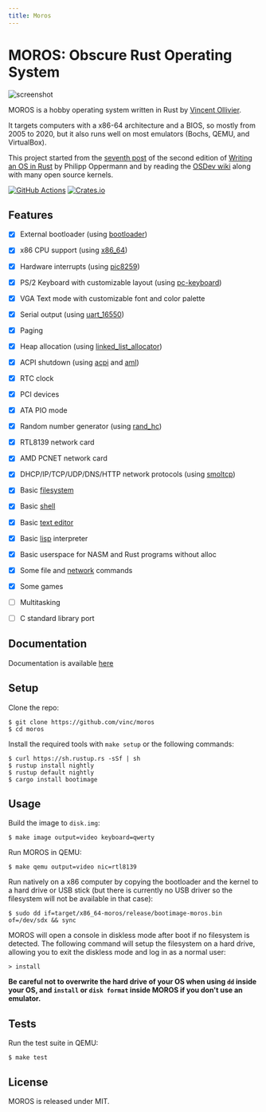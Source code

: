 ```yaml
---
title: Moros
---
```

# MOROS: Obscure Rust Operating System

![screenshot](https://raw.githubusercontent.com/vinc/moros/master/doc/moros.png)

MOROS is a hobby operating system written in Rust by [Vincent Ollivier](https://vinc.cc).

It targets computers with a x86-64 architecture and a BIOS, so mostly from 2005
to 2020, but it also runs well on most emulators (Bochs, QEMU, and VirtualBox).

This project started from the [seventh post][1] of the second edition of
[Writing an OS in Rust][2] by Philipp Oppermann and by reading the
[OSDev wiki][3] along with many open source kernels.

[![GitHub Actions](https://img.shields.io/github/actions/workflow/status/vinc/moros/rust.yml)](https://github.com/vinc/moros)
[![Crates.io](https://img.shields.io/crates/v/moros.svg)](https://crates.io/crates/moros)


## Features

- [x] External bootloader (using [bootloader](https://github.com/rust-osdev/bootloader))
- [x] x86 CPU support (using [x86_64](https://crates.io/crates/x86_64))
- [x] Hardware interrupts (using [pic8259](https://crates.io/crates/pic8259))
- [x] PS/2 Keyboard with customizable layout (using [pc-keyboard](https://crates.io/crates/pc-keyboard))
- [x] VGA Text mode with customizable font and color palette
- [x] Serial output (using [uart_16550](https://crates.io/crates/uart_16550))
- [x] Paging
- [x] Heap allocation (using [linked_list_allocator](https://crates.io/crates/linked_list_allocator))
- [x] ACPI shutdown (using [acpi](https://crates.io/crates/acpi) and [aml](https://crates.io/crates/aml))
- [x] RTC clock
- [x] PCI devices
- [x] ATA PIO mode
- [x] Random number generator (using [rand_hc](https://crates.io/crates/rand_hc))
- [x] RTL8139 network card
- [x] AMD PCNET network card
- [x] DHCP/IP/TCP/UDP/DNS/HTTP network protocols (using [smoltcp](https://crates.io/crates/smoltcp))
- [x] Basic [filesystem](https://raw.githubusercontent.com/vinc/moros/master/doc/filesystem.md)
- [x] Basic [shell](https://raw.githubusercontent.com/vinc/moros/master/doc/shell.md)
- [x] Basic [text editor](https://raw.githubusercontent.com/vinc/moros/master/doc/editor.md)
- [x] Basic [lisp](https://raw.githubusercontent.com/vinc/moros/master/doc/lisp.md) interpreter
- [x] Basic userspace for NASM and Rust programs without alloc
- [x] Some file and [network](https://raw.githubusercontent.com/vinc/moros/master/doc/network.md) commands
- [x] Some games
- [ ] Multitasking
- [ ] C standard library port


## Documentation

Documentation is available [here](https://raw.githubusercontent.com/vinc/moros/master/doc/index.md)


## Setup

Clone the repo:

    $ git clone https://github.com/vinc/moros
    $ cd moros

Install the required tools with `make setup` or the following commands:

    $ curl https://sh.rustup.rs -sSf | sh
    $ rustup install nightly
    $ rustup default nightly
    $ cargo install bootimage


## Usage

Build the image to `disk.img`:

    $ make image output=video keyboard=qwerty

Run MOROS in QEMU:

    $ make qemu output=video nic=rtl8139

Run natively on a x86 computer by copying the bootloader and the kernel to a
hard drive or USB stick (but there is currently no USB driver so the filesystem
will not be available in that case):

    $ sudo dd if=target/x86_64-moros/release/bootimage-moros.bin of=/dev/sdx && sync

MOROS will open a console in diskless mode after boot if no filesystem is
detected. The following command will setup the filesystem on a hard drive,
allowing you to exit the diskless mode and log in as a normal user:

    > install

**Be careful not to overwrite the hard drive of your OS when using `dd` inside
your OS, and `install` or `disk format` inside MOROS if you don't use an
emulator.**


## Tests

Run the test suite in QEMU:

    $ make test


## License

MOROS is released under MIT.

[1]: https://github.com/phil-opp/blog_os/tree/post-07
[2]: https://os.phil-opp.com
[3]: https://wiki.osdev.org
